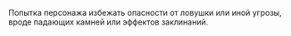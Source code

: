 Попытка персонажа избежать опасности от ловушки или иной угрозы, вроде падающих камней или эффектов заклинаний. 